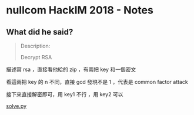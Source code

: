 # nullcom HackIM 2018 - Notes

## What did he said?
> Description:
>
> Decrypt RSA

描述寫 rsa ，直接看他給的 zip ，有兩把 key 和一個密文

看這兩把 key 的 n 不同，直接 gcd 發現不是 1 ，代表是 common factor attack

接下來直接解密即可，用 key1 不行 ，用 key2 可以

[solve.py](./solve.py)
